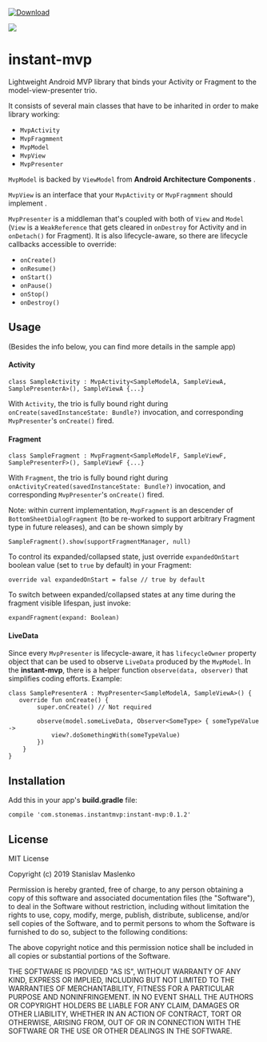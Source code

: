 [ ![Download](https://api.bintray.com/packages/ispstas/stonemas/instant-mvp/images/download.svg) ](https://bintray.com/ispstas/stonemas/instant-mvp/_latestVersion)

![](https://github.com/smaslenko/instant-mvp/workflows/Android%20CI/badge.svg)

# instant-mvp
Lightweight Android MVP library that binds your Activity or Fragment to the model-view-presenter trio.  

It consists of several main classes that have to be inharited in order to make library working:  
* `MvpActivity`
* `MvpFragmment`
* `MvpModel`
* `MvpView`
* `MvpPresenter`


`MvpModel` is backed by `ViewModel` from **Android Architecture Components** .
 
`MvpView` is an interface that your `MvpActivity` or `MvpFragmment` should implement . 

`MvpPresenter` is a middleman that's coupled with both of `View` and `Model` (`View` is a `WeakReference` that gets cleared in `onDestroy` for Activity and in `onDetach()` for Fragment). It is also lifecycle-aware, so there are lifecycle callbacks accessible to override:  

* `onCreate()`
* `onResume()`
* `onStart()`
* `onPause()`
* `onStop()`
* `onDestroy()`


## Usage
(Besides the info below, you can find more details in the sample app)

#### Activity

```
class SampleActivity : MvpActivity<SampleModelA, SampleViewA, SamplePresenterA>(), SampleViewA {...}
```
With `Activity`, the trio is fully bound right during `onCreate(savedInstanceState: Bundle?)` invocation, and corresponding `MvpPresenter`'s `onCreate()` fired.


#### Fragment
```
class SampleFragment : MvpFragment<SampleModelF, SampleViewF, SamplePresenterF>(), SampleViewF {...}
```
With `Fragment`, the trio is fully bound right during `onActivityCreated(savedInstanceState: Bundle?)` invocation, and corresponding `MvpPresenter`'s `onCreate()` fired.

Note: within current implementation, `MvpFragment` is an descender of `BottomSheetDialogFragment` (to be re-worked to support arbitrary Fragment type in future releases), and can be shown simply by 

```
SampleFragment().show(supportFragmentManager, null)
```

To control its expanded/collapsed state, just override `expandedOnStart` boolean value (set to `true` by default) in your Fragment:

```
override val expandedOnStart = false // true by default
```

To switch between expanded/collapsed states at any time during the fragment visible lifespan, just invoke:
```
expandFragment(expand: Boolean)
```

#### LiveData
Since every `MvpPresenter` is lifecycle-aware, it has `lifecycleOwner` property object that can be used to observe `LiveData` produced by the `MvpModel`. In the **instant-mvp**, there is a helper function `observe(data, observer)` that simplifies coding efforts. Example:
```
class SamplePresenterA : MvpPresenter<SampleModelA, SampleViewA>() {
   override fun onCreate() {
        super.onCreate() // Not required

        observe(model.someLiveData, Observer<SomeType> { someTypeValue ->
            view?.doSomethingWith(someTypeValue)
        })
    }
}    
```



## Installation
Add this in your app's **build.gradle** file:

```
compile 'com.stonemas.instantmvp:instant-mvp:0.1.2'
```

## License
MIT License

Copyright (c) 2019 Stanislav Maslenko

Permission is hereby granted, free of charge, to any person obtaining a copy
of this software and associated documentation files (the "Software"), to deal
in the Software without restriction, including without limitation the rights
to use, copy, modify, merge, publish, distribute, sublicense, and/or sell
copies of the Software, and to permit persons to whom the Software is
furnished to do so, subject to the following conditions:

The above copyright notice and this permission notice shall be included in all
copies or substantial portions of the Software.

THE SOFTWARE IS PROVIDED "AS IS", WITHOUT WARRANTY OF ANY KIND, EXPRESS OR
IMPLIED, INCLUDING BUT NOT LIMITED TO THE WARRANTIES OF MERCHANTABILITY,
FITNESS FOR A PARTICULAR PURPOSE AND NONINFRINGEMENT. IN NO EVENT SHALL THE
AUTHORS OR COPYRIGHT HOLDERS BE LIABLE FOR ANY CLAIM, DAMAGES OR OTHER
LIABILITY, WHETHER IN AN ACTION OF CONTRACT, TORT OR OTHERWISE, ARISING FROM,
OUT OF OR IN CONNECTION WITH THE SOFTWARE OR THE USE OR OTHER DEALINGS IN THE
SOFTWARE.
